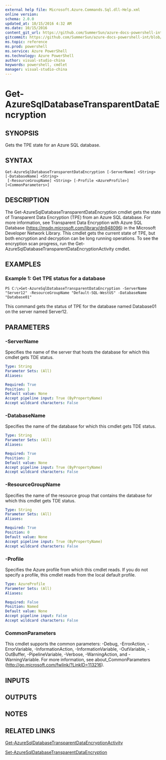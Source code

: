 ```yaml
---
external help file: Microsoft.Azure.Commands.Sql.dll-Help.xml
online version: 
schema: 2.0.0
updated_at: 10/15/2016 4:32 AM
ms.date: 10/15/2016
content_git_url: https://github.com/SummerSun/azure-docs-powershell-int/blob/master/azureps-cmdlets-docs/ResourceManager/AzureRM.Sql/v0.9.8/CmdletMDs/Get-AzureSqlDatabaseTransparentDataEncryption.md
gitcommit: https://github.com/SummerSun/azure-docs-powershell-int/blob/1bfd8e268acfc1799ad3f17c5a982578f54443cf/azureps-cmdlets-docs/ResourceManager/AzureRM.Sql/v0.9.8/CmdletMDs/Get-AzureSqlDatabaseTransparentDataEncryption.md
ms.topic: reference
ms.prod: powershell
ms.service: Azure PowerShell
ms.technology: Azure PowerShell
author: visual-studio-china
keywords: powershell, cmdlet
manager: visual-studio-china
---
```


# Get-AzureSqlDatabaseTransparentDataEncryption

## SYNOPSIS
Gets the TPE state for an Azure SQL database.

## SYNTAX

```
Get-AzureSqlDatabaseTransparentDataEncryption [-ServerName] <String> [-DatabaseName] <String>
 [-ResourceGroupName] <String> [-Profile <AzureProfile>] [<CommonParameters>]
```

## DESCRIPTION
The Get-AzureSqlDatabaseTransparentDataEncryption cmdlet gets the state of Transparent Data Encryption (TPE) from an Azure SQL database.
For more information, see Transparent Data Encryption with Azure SQL Database (https://msdn.microsoft.com/library/dn948096) in the Microsoft Developer Network Library.
This cmdlet gets the current state of TPE, but both encryption and decryption can be long running operations.
To see the encryption scan progress, run the Get-AzureSqlDatabaseTransparentDataEncryptionActivity cmdlet.

## EXAMPLES

### Example 1: Get TPE status for a database
```
PS C:\>Get-AzureSqlDatabaseTransparentDataEncryption -ServerName "Server12" -ResourceGroupName "Default-SQL-WestUS" -DatabaseName "Database01"
```

This command gets the status of TPE for the database named Database01 on the server named Server12.

## PARAMETERS

### -ServerName
Specifies the name of the server that hosts the database for which this cmdlet gets TDE status.

```yaml
Type: String
Parameter Sets: (All)
Aliases: 

Required: True
Position: 1
Default value: None
Accept pipeline input: True (ByPropertyName)
Accept wildcard characters: False
```

### -DatabaseName
Specifies the name of the database for which this cmdlet gets TDE status.

```yaml
Type: String
Parameter Sets: (All)
Aliases: 

Required: True
Position: 2
Default value: None
Accept pipeline input: True (ByPropertyName)
Accept wildcard characters: False
```

### -ResourceGroupName
Specifies the name of the resource group that contains the database for which this cmdlet gets TDE status.

```yaml
Type: String
Parameter Sets: (All)
Aliases: 

Required: True
Position: 0
Default value: None
Accept pipeline input: True (ByPropertyName)
Accept wildcard characters: False
```

### -Profile
Specifies the Azure profile from which this cmdlet reads.
If you do not specify a profile, this cmdlet reads from the local default profile.

```yaml
Type: AzureProfile
Parameter Sets: (All)
Aliases: 

Required: False
Position: Named
Default value: None
Accept pipeline input: False
Accept wildcard characters: False
```

### CommonParameters
This cmdlet supports the common parameters: -Debug, -ErrorAction, -ErrorVariable, -InformationAction, -InformationVariable, -OutVariable, -OutBuffer, -PipelineVariable, -Verbose, -WarningAction, and -WarningVariable. For more information, see about_CommonParameters (http://go.microsoft.com/fwlink/?LinkID=113216).

## INPUTS

## OUTPUTS

## NOTES

## RELATED LINKS

[Get-AzureSqlDatabaseTransparentDataEncryptionActivity]()

[Set-AzureSqlDatabaseTransparentDataEncryption]()

